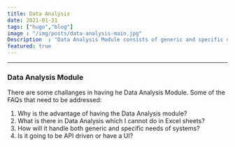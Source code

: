```yaml
---
title: Data Analysis
date: 2021-01-31
tags: ["hugo","blog"]
image : "/img/posts/data-analysis-main.jpg"
Description  : "Data Analysis Module consists of generic and specific opertions for data analysis"
featured: true
---
```

---
### Data Analysis Module

There are some challanges in having he Data Analysis Module. Some of the FAQs that need to be addressed:
1. Why is the advantage of having the Data Analysis module? 
2. What is there in Data Analysis which I cannot do in Excel sheets?
3. How will it handle both generic and specific needs of systems?
4. Is it going to be API driven or have a UI?


